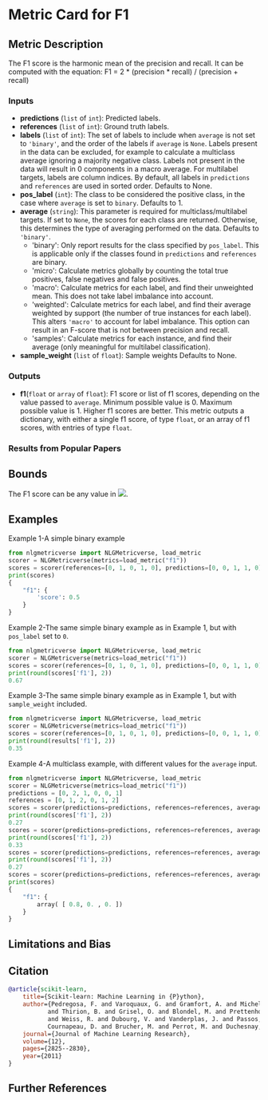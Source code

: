 # Metric Card for F1

## Metric Description
The F1 score is the harmonic mean of the precision and recall. It can be computed with the equation:
F1 = 2 * (precision * recall) / (precision + recall)

### Inputs
- **predictions** (`list` of `int`): Predicted labels.
- **references** (`list` of `int`): Ground truth labels.
- **labels** (`list` of `int`): The set of labels to include when `average` is not set to `'binary'`, and the order of the labels if `average` is `None`. Labels present in the data can be excluded, for example to calculate a multiclass average ignoring a majority negative class. Labels not present in the data will result in 0 components in a macro average. For multilabel targets, labels are column indices. By default, all labels in `predictions` and `references` are used in sorted order. Defaults to None.
- **pos_label** (`int`): The class to be considered the positive class, in the case where `average` is set to `binary`. Defaults to 1.
- **average** (`string`): This parameter is required for multiclass/multilabel targets. If set to `None`, the scores for each class are returned. Otherwise, this determines the type of averaging performed on the data. Defaults to `'binary'`.
    - 'binary': Only report results for the class specified by `pos_label`. This is applicable only if the classes found in `predictions` and `references` are binary.
    - 'micro': Calculate metrics globally by counting the total true positives, false negatives and false positives.
    - 'macro': Calculate metrics for each label, and find their unweighted mean. This does not take label imbalance into account.
    - 'weighted': Calculate metrics for each label, and find their average weighted by support (the number of true instances for each label). This alters `'macro'` to account for label imbalance. This option can result in an F-score that is not between precision and recall.
    - 'samples': Calculate metrics for each instance, and find their average (only meaningful for multilabel classification).
- **sample_weight** (`list` of `float`): Sample weights Defaults to None.

### Outputs
- **f1**(`float` or `array` of `float`): F1 score or list of f1 scores, depending on the value passed to `average`. Minimum possible value  is 0. Maximum possible value is 1. Higher f1 scores are better.
This metric outputs a dictionary, with either a single f1 score, of type `float`, or an array of f1 scores, with entries of type `float`.

### Results from Popular Papers

## Bounds
The F1 score can be any value in <img src="https://render.githubusercontent.com/render/math?math={[0,1]}##gh-light-mode-only">.

## Examples
Example 1-A simple binary example
```python
from nlgmetricverse import NLGMetricverse, load_metric
scorer = NLGMetricverse(metrics=load_metric("f1"))
scores = scorer(references=[0, 1, 0, 1, 0], predictions=[0, 0, 1, 1, 0])
print(scores)
{
    "f1": {
        'score': 0.5
    }
}
```

Example 2-The same simple binary example as in Example 1, but with `pos_label` set to `0`.
```python
from nlgmetricverse import NLGMetricverse, load_metric
scorer = NLGMetricverse(metrics=load_metric("f1"))
scores = scorer(references=[0, 1, 0, 1, 0], predictions=[0, 0, 1, 1, 0], pos_label=0)
print(round(scores['f1'], 2))
0.67
```

Example 3-The same simple binary example as in Example 1, but with `sample_weight` included.
```python
from nlgmetricverse import NLGMetricverse, load_metric
scorer = NLGMetricverse(metrics=load_metric("f1"))
scores = scorer(references=[0, 1, 0, 1, 0], predictions=[0, 0, 1, 1, 0], sample_weight=[0.9, 0.5, 3.9, 1.2, 0.3])
print(round(results['f1'], 2))
0.35
```

Example 4-A multiclass example, with different values for the `average` input.
```python
from nlgmetricverse import NLGMetricverse, load_metric
scorer = NLGMetricverse(metrics=load_metric("f1"))
predictions = [0, 2, 1, 0, 0, 1]
references = [0, 1, 2, 0, 1, 2]
scores = scorer(predictions=predictions, references=references, average="macro")
print(round(scores['f1'], 2))
0.27
scores = scorer(predictions=predictions, references=references, average="micro")
print(round(scores['f1'], 2))
0.33
scores = scorer(predictions=predictions, references=references, average="weighted")
print(round(scores['f1'], 2))
0.27
scores = scorer(predictions=predictions, references=references, average=None)
print(scores)
{
    "f1": {
        array( [ 0.8, 0. , 0. ])
    }
}
```

## Limitations and Bias

## Citation
```bibtex
@article{scikit-learn,
    title={Scikit-learn: Machine Learning in {P}ython},
    author={Pedregosa, F. and Varoquaux, G. and Gramfort, A. and Michel, V.
           and Thirion, B. and Grisel, O. and Blondel, M. and Prettenhofer, P.
           and Weiss, R. and Dubourg, V. and Vanderplas, J. and Passos, A. and
           Cournapeau, D. and Brucher, M. and Perrot, M. and Duchesnay, E.},
    journal={Journal of Machine Learning Research},
    volume={12},
    pages={2825--2830},
    year={2011}
}
```

## Further References